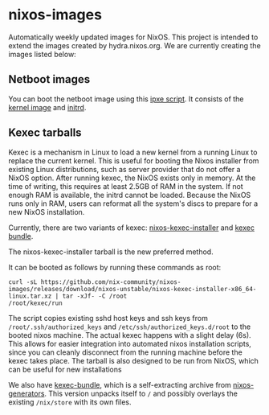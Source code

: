 # nixos-images

Automatically weekly updated images for NixOS. This project is intended to extend the images created by hydra.nixos.org.
We are currently creating the images listed below:

## Netboot images

You can boot the netboot image using this [ipxe script](https://github.com/nix-community/nixos-images/releases/download/nixos-unstable/netboot-x86_64-linux.ipxe).
It consists of the [kernel image](https://github.com/nix-community/nixos-images/releases/download/nixos-unstable/bzImage-x86_64-linux) and [initrd](https://github.com/nix-community/nixos-images/releases/download/nixos-unstable/bzImage-x86_64-linux).

## Kexec tarballs

Kexec is a mechanism in Linux to load a new kernel from a running Linux to
replace the current kernel. This is useful for booting the Nixos installer from
existing Linux distributions, such as server provider that do not offer a NixOS
option. After running kexec, the NixOS exists only in memory. At the time of
writing, this requires at least 2.5GB of RAM in the system. If not enough RAM
is available, the initrd cannot be loaded. Because the NixOS runs only in RAM,
users can reformat all the system's discs to prepare for a new NixOS
installation.

Currently, there are two variants of kexec: [nixos-kexec-installer](https://github.com/nix-community/nixos-images/releases/download/nixos-unstable/nixos-kexec-installer-x86_64-linux.tar.xz)
and [kexec bundle](https://github.com/nix-community/nixos-images/releases/download/nixos-unstable/kexec-bundle-x86_64-linux).

The nixos-kexec-installer tarball is the new preferred method.

It can be booted as follows by running these commands as root:

```
curl -sL https://github.com/nix-community/nixos-images/releases/download/nixos-unstable/nixos-kexec-installer-x86_64-linux.tar.xz | tar -xJf- -C /root
/root/kexec/run
```

The script copies existing sshd host keys and ssh keys from
`/root/.ssh/authorized_keys` and `/etc/ssh/authorized_keys.d/root` to the booted nixos machine. The actual kexec happens with a slight delay (6s).
This allows for easier integration into automated nixos installation scripts, since you can cleanly disconnect from the running machine before the kexec takes place.
The tarball is also designed to be run from NixOS, which can be useful for new installations

We also have [kexec-bundle](https://github.com/nix-community/nixos-images/releases/download/nixos-unstable/kexec-bundle-x86_64-linux),
which is a self-extracting archive from [nixos-generators](https://github.com/nix-community/nixos-generators). This version unpacks itself to `/` and possibly overlays the existing `/nix/store` with its own files.
